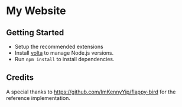 # My Website

## Getting Started
- Setup the recommended extensions
- Install [volta](https://volta.sh/) to manage Node.js versions.
- Run `npm install` to install dependencies.

## Credits
A special thanks to https://github.com/ImKennyYip/flappy-bird for the reference implementation.